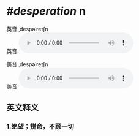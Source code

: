 # ***\#desperation*** n
英音 ˌdespəˈreɪʃn  
英音
<audio src="./media/desperation1_AAC.aac" controls="controls"></audio>

美音 ˌdespəˈreɪʃn  
美音
<audio src="./media/desperation2_AAC.aac" controls="controls"></audio>



  

英文释义
---
### 1.**绝望；拼命，不顾一切**  


